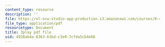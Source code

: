 ```yaml
---
content_type: resource
description: ''
file: https://ol-ocw-studio-app-production.s3.amazonaws.com/courses/8-422-atomic-and-optical-physics-ii-spring-2013/4938ab4a8363b3bdc3e97cfda5cb4e66_Ef1eG33K_V0.pdf
file_type: application/pdf
resourcetype: Document
title: 3play pdf file
uid: 4938ab4a-8363-b3bd-c3e9-7cfda5cb4e66
---
```

